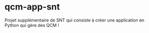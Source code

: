 # qcm-app-snt
Projet supplémentaire de SNT qui consiste à créer une application en Python qui gère des QCM !
